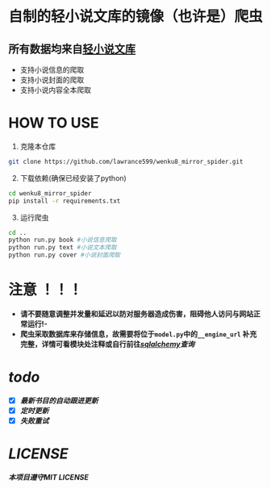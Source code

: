 # 自制的轻小说文库的镜像（也许是）爬虫

## 所有数据均来自[轻小说文库](https://www.wenku8.net/)

- 支持小说信息的爬取
- 支持小说封面的爬取
- 支持小说内容全本爬取

# HOW TO USE

1. 克隆本仓库

```bash
git clone https://github.com/lawrance599/wenku8_mirror_spider.git
```

2. 下载依赖(确保已经安装了python)

```bash
cd wenku8_mirror_spider
pip install -r requirements.txt
```

3. 运行爬虫

```bash
cd ..
python run.py book #小说信息爬取
python run.py text #小说文本爬取
python run.py cover #小说封面爬取 
```

# <b>注意 ！！！<b>

- 请<b>不要<b>随意调整并发量和延迟以防对服务器造成伤害，<b>阻碍他人访问与网站正常运行!<b>-
- 爬虫采取数据库来存储信息，故需要将位于`model.py`中的`__engine_url`
  补充完整，详情可看模块处注释或自行前往<i>[sqlalchemy](https://www.sqlalchemy.org/)<i>查询

# todo

- [x] 最新书目的自动跟进更新
- [x] 定时更新
- [x] 失败重试

# LICENSE

本项目遵守MIT LICENSE
